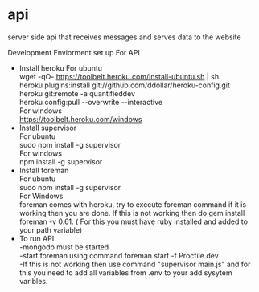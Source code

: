 api
===

server side api that receives messages and serves data to the website

Development Enviorment set up For API 
  - Install heroku 
    For ubuntu  <br>
	  wget -qO- https://toolbelt.heroku.com/install-ubuntu.sh | sh <br>
	  heroku plugins:install git://github.com/ddollar/heroku-config.git <br>
	  heroku git:remote -a quantifieddev  <br>
    heroku config:pull --overwrite --interactive <br>
	  For windows  <br>
    https://toolbelt.heroku.com/windows <br>	
  - Install supervisor <br>
	  For ubuntu <br>
		sudo npm install -g supervisor <br>
	  For windows	 <br>
		npm install -g supervisor	  <br> 
  - Install foreman <br>
 	 For ubuntu <br> 
	  sudo npm install -g supervisor <br>
	 For Windows <br>
	  foreman comes with heroku, try to execute foreman command if it is working then you are done. If this is not working then do gem install foreman -v 0.61. ( For this you must have ruby installed and added to your path variable) <br>
 - To run API  <br>
	 -mongodb must be started <br>
	 -start foreman using command foreman start -f Procfile.dev <br>
	 -If this is not working then use command "supervisor main.js" and for this you need to add all variables from .env to your add sysytem varibles. <br>
